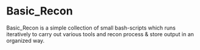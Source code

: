 # Basic_Recon
 Basic_Recon is a simple collection of small bash-scripts which runs iteratively to carry out various tools and recon process & store output in an organized way. 
